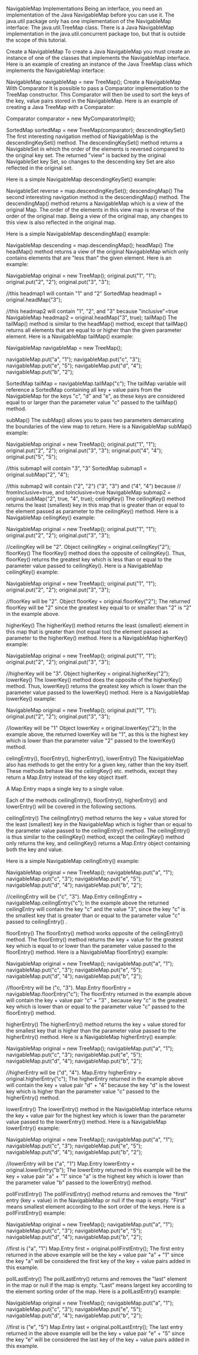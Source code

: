 NavigableMap Implementations
Being an interface, you need an implementation of the Java NavigableMap before you can use it. The java.util package only has one implementation of the NavigableMap interface: The java.util.TreeMap class. There is a Java NavigableMap implementation in the java.util.concurrent package too, but that is outside the scope of this tutorial.

Create a NavigableMap
To create a Java NavigableMap you must create an instance of one of the classes that implements the NavigableMap interface. Here is an example of creating an instance of the Java TreeMap class which implements the NavigableMap interface:

NavigableMap navigableMap = new TreeMap();
Create a NavigableMap With Comparator
It is possible to pass a Comparator implementation to the TreeMap constructor. This Comparator will then be used to sort the keys of the key, value pairs stored in the NavigableMap. Here is an example of creating a Java TreeMap with a Comparator:

Comparator comparator = new MyComparatorImpl();

SortedMap sortedMap = new TreeMap(comparator);
descendingKeySet()
The first interesting navigation method of NavigableMap is the descendingKeySet() method. The descendingKeySet() method returns a NavigableSet in which the order of the elements is reversed compared to the original key set. The returned "view" is backed by the original NavigableSet key Set, so changes to the descending key Set are also reflected in the original set.

Here is a simple NavigableMap descendingKeySet() example:

NavigableSet reverse = map.descendingKeySet();
descendingMap()
The second interesting navigation method is the descendingMap() method. The descendingMap() method returns a NavigableMap which is a view of the original Map. The order of the elements in this view map is reverse of the order of the original map. Being a view of the original map, any changes to this view is also reflected in the original map.

Here is a simple NavigableMap descendingMap() example:

NavigableMap descending = map.descendingMap();
headMap()
The headMap() method returns a view of the original NavigableMap which only contains elements that are "less than" the given element. Here is an example:

NavigableMap original = new TreeMap();
original.put("1", "1");
original.put("2", "2");
original.put("3", "3");

//this headmap1 will contain "1" and "2"
SortedMap headmap1 = original.headMap("3");

//this headmap2 will contain "1", "2", and "3" because "inclusive"=true
NavigableMap headmap2 = original.headMap("3", true);
tailMap()
The tailMap() method is similar to the headMap() method, except that tailMap() returns all elements that are equal to or higher than the given parameter element. Here is a NavigableMap tailMap() example:

NavigableMap navigableMap = new TreeMap();

navigableMap.put("a", "1");
navigableMap.put("c", "3");
navigableMap.put("e", "5");
navigableMap.put("d", "4");
navigableMap.put("b", "2");

SortedMap tailMap = navigableMap.tailMap("c");
The tailMap variable will reference a SortedMap containing all key + value pairs from the NavigableMap for the keys "c", "d" and "e", as these keys are considered equal to or larger than the parameter value "c" passed to the tailMap() method.

subMap()
The subMap() allows you to pass two parameters demarcating the boundaries of the view map to return. Here is a NavigableMap subMap() example:

NavigableMap original = new TreeMap();
original.put("1", "1");
original.put("2", "2");
original.put("3", "3");
original.put("4", "4");
original.put("5", "5");

//this submap1 will contain "3", "3"
SortedMap    submap1  = original.subMap("2", "4");

//this submap2 will contain ("2", "2") ("3", "3") and ("4", "4") because
//    fromInclusive=true, and toInclusive=true
NavigableMap submap2 = original.subMap("2", true, "4", true);
ceilingKey()
The ceilingKey() method returns the least (smallest) key in this map that is greater than or equal to the element passed as parameter to the ceilingKey() method. Here is a NavigableMap ceilingKey() example:

NavigableMap original = new TreeMap();
original.put("1", "1");
original.put("2", "2");
original.put("3", "3");


//ceilingKey will be "2".
Object ceilingKey = original.ceilingKey("2");
floorKey()
The floorKey() method does the opposite of ceilingKey(). Thus, floorKey() returns the greatest key which is less than or equal to the parameter value passed to ceilingKey(). Here is a NavigableMap ceilingKey() example:

NavigableMap original = new TreeMap();
original.put("1", "1");
original.put("2", "2");
original.put("3", "3");

//floorKey will be "2".
Object floorKey = original.floorKey("2");
The returned floorKey will be "2" since the greatest key equal to or smaller than "2" is "2" in the example above.

higherKey()
The higherKey() method returns the least (smallest) element in this map that is greater than (not equal too) the element passed as parameter to the higherKey() method. Here is a NavigableMap higherKey() example:

NavigableMap original = new TreeMap();
original.put("1", "1");
original.put("2", "2");
original.put("3", "3");


//higherKey will be "3".
Object higherKey = original.higherKey("2");
lowerKey()
The lowerKey() method does the opposite of the higherKey() method. Thus, lowerKey() returns the greatest key which is lower than the parameter value passed to the lowerKey() method. Here is a NavigableMap lowerKey() example:

NavigableMap original = new TreeMap();
original.put("1", "1");
original.put("2", "2");
original.put("3", "3");

//lowerKey will be "1"
Object lowerKey = original.lowerKey("2");
In the example above, the returned lowerKey will be "1", as this is the highest key which is lower than the parameter value "2" passed to the lowerKey() method.

celingEntry(), floorEntry(), higherEntry(), lowerEntry()
The NavigableMap also has methods to get the entry for a given key, rather than the key itself. These methods behave like the ceilingKey() etc. methods, except they return a Map.Entry instead of the key object itself.

A Map.Entry maps a single key to a single value.

Each of the methods ceilingEntry(), floorEntry(), higherEntry() and lowerEntry() will be covered in the following sections.

ceilingEntry()
The ceilingEntry() method returns the key + value stored for the least (smallest) key in the NavigableMap which is higher than or equal to the parameter value passed to the ceilingEntry() method. The ceilingEntry() is thus similar to the ceilingKey() method, except the ceilingKey() method only returns the key, and ceilingKey() returns a Map.Entry object containing both the key and value.

Here is a simple NavigableMap ceilingEntry() example:

NavigableMap original = new TreeMap();
navigableMap.put("a", "1");
navigableMap.put("c", "3");
navigableMap.put("e", "5");
navigableMap.put("d", "4");
navigableMap.put("b", "2");

//ceilingEntry will be ("c", "3").
Map.Entry ceilingEntry = navigableMap.ceilingEntry("c");
In the example above the returned ceilingEntry will contain the key "c" and the value "3", since the key "c" is the smallest key that is greater than or equal to the parameter value "c" passed to ceilingEntry() .

floorEntry()
The floorEntry() method works opposite of the ceilingEntry() method. The floorEntry() method returns the key + value for the greatest key which is equal to or lower than the parameter value passed to the floorEntry() method. Here is a NavigableMap floorEntry() example:

NavigableMap original = new TreeMap();
navigableMap.put("a", "1");
navigableMap.put("c", "3");
navigableMap.put("e", "5");
navigableMap.put("d", "4");
navigableMap.put("b", "2");

//floorEntry will be ("c, "3").
Map.Entry floorEntry = navigableMap.floorEntry("c");
The floorEntry returned in the example above will contain the key + value pair "c" + "3" , because key "c" is the greatest key which is lower than or equal to the parameter value "c" passed to the floorEntry() method.

higherEntry()
The higherEntry() method returns the key + value stored for the smallest key that is higher than the parameter value passed to the higherEntry() method. Here is a NavigableMap higherEntry() example:

NavigableMap original = new TreeMap();
navigableMap.put("a", "1");
navigableMap.put("c", "3");
navigableMap.put("e", "5");
navigableMap.put("d", "4");
navigableMap.put("b", "2");

//higherEntry will be ("d", "4").
Map.Entry higherEntry = original.higherEntry("c");
The higherEntry returned in the example above will contain the key + value pair "d" + "4" because the key "d" is the lowest key which is higher than the parameter value "c" passed to the higherEntry() method.

lowerEntry()
The lowerEntry() method in the NavigableMap interface returns the key + value pair for the highest key which is lower than the parameter value passed to the lowerEntry() method. Here is a NavigableMap lowerEntry() example:

NavigableMap original = new TreeMap();
navigableMap.put("a", "1");
navigableMap.put("c", "3");
navigableMap.put("e", "5");
navigableMap.put("d", "4");
navigableMap.put("b", "2");

//lowerEntry will be ("a", "1")
Map.Entry lowerEntry = original.lowerEntry("b");
The lowerEntry returned in this example will be the key + value pair "a" + "1" since "a" is the highest key which is lower than the parameter value "b" passed to the lowerEntry() method.

pollFirstEntry()
The pollFirstEntry() method returns and removes the "first" entry (key + value) in the NavigableMap or null if the map is empty. "First" means smallest element according to the sort order of the keys. Here is a pollFirstEntry() example:

NavigableMap original = new TreeMap();
navigableMap.put("a", "1");
navigableMap.put("c", "3");
navigableMap.put("e", "5");
navigableMap.put("d", "4");
navigableMap.put("b", "2");


//first is ("a", "1")
Map.Entry first = original.pollFirstEntry();
The first entry returned in the above example will be the key + value pair "a" + "1" since the key "a" will be considered the first key of the key + value pairs added in this example.

pollLastEntry()
The pollLastEntry() returns and removes the "last" element in the map or null if the map is empty. "Last" means largest key according to the element sorting order of the map. Here is a pollLastEntry() example:

NavigableMap original = new TreeMap();
navigableMap.put("a", "1");
navigableMap.put("c", "3");
navigableMap.put("e", "5");
navigableMap.put("d", "4");
navigableMap.put("b", "2");


//first is ("e", "5")
Map.Entry last = original.pollLastEntry();
The last entry returned in the above example will be the key + value pair "e" + "5" since the key "e" will be considered the last key of the key + value pairs added in this example.